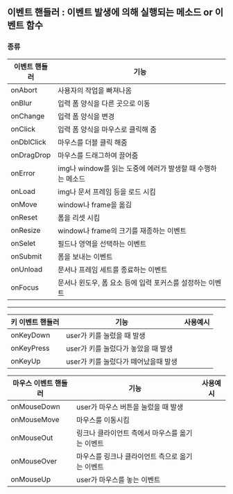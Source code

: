 ## 이벤트 핸들러 : 이벤트 발생에 의해 실행되는 메소드 or 이벤트 함수

### 종류
|이벤트 핸들러|기능|
|--|--|
|onAbort|사용자의 작업을 빠져나옴
|onBlur|입력 폼 양식을 다른 곳으로 이동
|onChange|입력 폼 양식을 변경
|onClick|입력 폼 양식을 마우스로 클릭해 줌
|onDblClick|마우스를 더블 클릭 해줌
|onDragDrop|마우스를 드래그하여 끌어줌
|onError|img나 window를 읽는 도중에 에러가 발생할 때 수행하는 메소드
|onLoad|img나 문서 프레임 등을 로드 시킴
|onMove|window나 frame을 옮김
|onReset|폼을 리셋 시킴
|onResize|window나 frame의 크기를 재종하는 이벤트
|onSelet|필드나 영역을 선택하는 이벤트
|onSubmit|폼을 보내는 이벤트
|onUnload|문서나 프레임 세트를 종료하는 이벤트
|onFocus|문서나 윈도우, 폼 요소 등에 입력 포커스를 설정하는 이벤트

---

|키 이벤트 핸들러|기능|사용예시
|--|--|--|
|onKeyDown|user가 키를 눌렀을 때 발생
|onKeyPress|user가 키를 눌렀다가 놓았을 때 발생
|onKeyUp|user가 키를 눌렀다가 떼어났을때 발생


|마우스 이벤트 핸들러|기능|사용예시
|--|--|--|
|onMouseDown|user가 마우스 버튼을 눌렀을 때 발생
|onMouseMove|마우스를 이동시킴
|onMouseOut|링크나 클라이언트 측에서 마우스를 옮기는 이벤트
|onMouseOver|마우스를 링크나 클라이언트 측으로 옮기는 이벤트
|onMouseUp|user가 마우스를 놓는 이벤트

